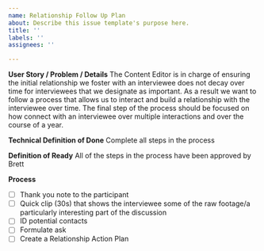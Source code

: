 ```yaml
---
name: Relationship Follow Up Plan
about: Describe this issue template's purpose here.
title: ''
labels: ''
assignees: ''

---
```


**User Story / Problem / Details**
The Content Editor is in charge of ensuring the initial relationship we foster with an interviewee does not decay over time for interviewees that we designate as important. As a result we want to follow a process that allows us to interact and build a relationship with the interviewee over time. The final step of the process should be focused on how connect with an interviewee over multiple interactions and over the course of a year.

**Technical Definition of Done**
Complete all steps in the process

**Definition of Ready**
All of the steps in the process have been approved by Brett 


**Process**
- [ ] Thank you note to the participant
- [ ] Quick clip (30s) that shows the interviewee some of the raw footage/a particularly interesting part of the discussion
- [ ] ID potential contacts
- [ ] Formulate ask
- [ ] Create a Relationship Action Plan
